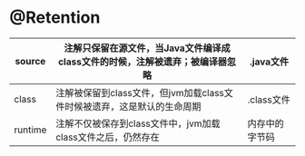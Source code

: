 #  @Retention

| source  | 注解只保留在源文件，当Java文件编译成class文件的时候，注解被遗弃；被编译器忽略 | .java文件      |
| ------- | ------------------------------------------------------------ | -------------- |
| class   | 注解被保留到class文件，但jvm加载class文件时候被遗弃，这是默认的生命周期 | .class文件     |
| runtime | 注解不仅被保存到class文件中，jvm加载class文件之后，仍然存在  | 内存中的字节码 |
